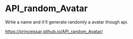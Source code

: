 # API_random_Avatar

Wrtie a name and it'll generate randomly a avatar though api.

 https://princeissar.github.io/API_random_Avatar/
